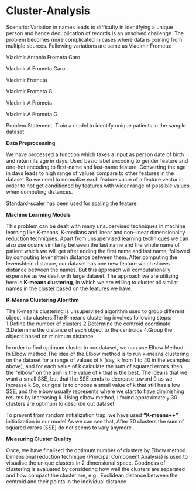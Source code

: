 # Cluster-Analysis

Scenario: Variation in names leads to difficulty in identifying a unique person and hence deduplication 
of records is an unsolved challenge. The problem becomes more complicated in cases where 
data is coming from multiple sources. Following variations are same as Vladimir Frometa: 
 
Vladimir Antonio Frometa Garo

Vladimir A Frometa Garo

Vladimir Frometa

Vladimir Frometa G

Vladimir A Frometa

Vladimir A Frometa G 

Problem Statement: Train a model to identify unique patients in the sample dataset

**Data Preprocessing**

We have processed a function which takes a input as person date of birth and return its age in days.
Used basic label encoding to gender feature and one-hot encoding to first-name and last-name feature.
Converting the age in days leads to high range of values compare to other features in the dataset.So we need to normalize each feature value of a feature vector in order to not get conditioned by features with wider range of possible values when computing distances.

Standard-scaler has been used for scaling the feature.

**Machine Learning Models**


This problem can be dealt with many unsupervised techniques in machine learning like K-means, K-medians and linear and non-linear dimensionality reduction techniques.
Apart from unsupervised learning techniques we can also use cosine similarity between the last name and the whole name of patient which we will get after adding the first name and last name, followed by computing levenshtein distance between them. After computing the levenshtein distance, our dataset has one new feature which shows distance between the names. But this approach will computationally expensive as we dealt with large dataset.
The approach we are utilizing here is **K-means clustering**, in which we are willing to cluster all similar names in the cluster based on the features we have.

**K-Means Clustering Alorithm**

The K-means clustering is unsupervised algorithm used to group different object into clusters.The K-means clustering involves following steps:
1.Define the number of clusters
2.Determine the centroid coordinate
3.Determine the distance of each object to the centroids
4.Group the objects based on minimum distance


In order to find optimum cluster in our dataset, we can use Elbow Method.
In Elbow method,The idea of the Elbow method is to run k-means clustering on the dataset for a range of values of k (say, k from 1 to 40 in the examples above), and for each value of k calculate the sum of squared errors. then the "elbow" on the arm is the value of k that is the best. The idea is that we want a small SSE, but that the SSE tends to decrease toward 0 as we increase k.So, our goal is to choose a small value of k that still has a low SSE, and the elbow usually represents where we start to have diminishing returns by increasing k.
Using elbow method, I found approximately 30 clusters are optimum to describe out dataset

To prevent from random initialization trap, we have used **“K-means++”** initialization in our model
As we can see that, After 30 clusters the sum of squared errors (SSE) do not seems to vary anymore.

**Measuring Cluster Quality**

Once, we have finalised the optimum number of clusters by Elbow method. Dimensional reduction technique (Principal Component Analysis) is used to visualise the unique clusters in 2 dimensional space.
Goodness of clustering is evaluated by considering how well the clusters are separated and how compact the cluster are, e.g., Euclidean distance between the centroid and their points in the individual distance


